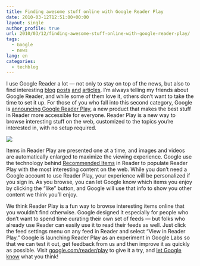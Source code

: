 ```yaml
---
title: Finding awesome stuff online with Google Reader Play
date: 2010-03-12T12:51:00+00:00
layout: single
author_profile: true
url: 2010/03/12/finding-awesome-stuff-online-with-google-reader-play/
tags:
  - Google
  - news
lang: en
categories: 
  - techblog
---
```

I use Google Reader a lot — not only to stay on top of the news, but also to find interesting [blog](http://www.booooooom.com/2010/03/03/balloon-sculptures-by-artist-hans-hemmert/) [posts](http://www.coolest-gadgets.com/20100308/jetpack/) [and](http://www.unplggd.com/unplggd/final-frame/final-frame-the-dreaded-404-error-110067?utm_source=feedburner&utm_medium=feed&utm_campaign=Feed:+apartmenttherapy/unplggd+%28Unplggd%29&utm_content=Google+Reader) [articles](http://blog.makezine.com/archive/2010/02/fire_breathing_snowman_is_standing.html). I’m always telling my friends about Google Reader, and while some of them love it, others don’t want to take the time to set it up. For those of you who fall into this second category, Google is [announcing Google Reader Play](http://googlereader.blogspot.com/2010/03/and-now-for-something-completely.html), a new product that makes the best stuff in Reader more accessible for everyone. Reader Play is a new way to browse interesting stuff on the web, customized to the topics you’re interested in, with no setup required.

[![](http://1.bp.blogspot.com/_vaUVXcmC3OI/S5ov7wmVdJI/AAAAAAAABQg/WabXjVotsq8/s400/play-video.png)](http://1.bp.blogspot.com/_vaUVXcmC3OI/S5ov7wmVdJI/AAAAAAAABQg/WabXjVotsq8/s1600-h/play-video.png)

Items in Reader Play are presented one at a time, and images and videos are automatically enlarged to maximize the viewing experience. Google use the technology behind [Recommended Items](http://www.google.com/support/reader/bin/answer.py?hl=en&answer=164681) in Reader to populate Reader Play with the most interesting content on the web. While you don’t need a Google account to use Reader Play, your experience will be personalized if you sign in. As you browse, you can let Google know which items you enjoy by clicking the “like” button, and Google will use that info to show you other content we think you’ll enjoy.

We think Reader Play is a fun way to browse interesting items online that you wouldn’t find otherwise. Google designed it especially for people who don’t want to spend time curating their own set of feeds — but folks who already use Reader can easily use it to read their feeds as well. Just click the feed settings menu on any feed in Reader and select “View in Reader Play.” Google is launching Reader Play as an experiment in Google Labs so that we can test it out, get feedback from us and then improve it as quickly as possible. Visit [google.com/reader/play](http://www.google.com/reader/play) to give it a try, and [let Google know](http://www.google.com/support/forum/p/reader?hl=en) what you think!
